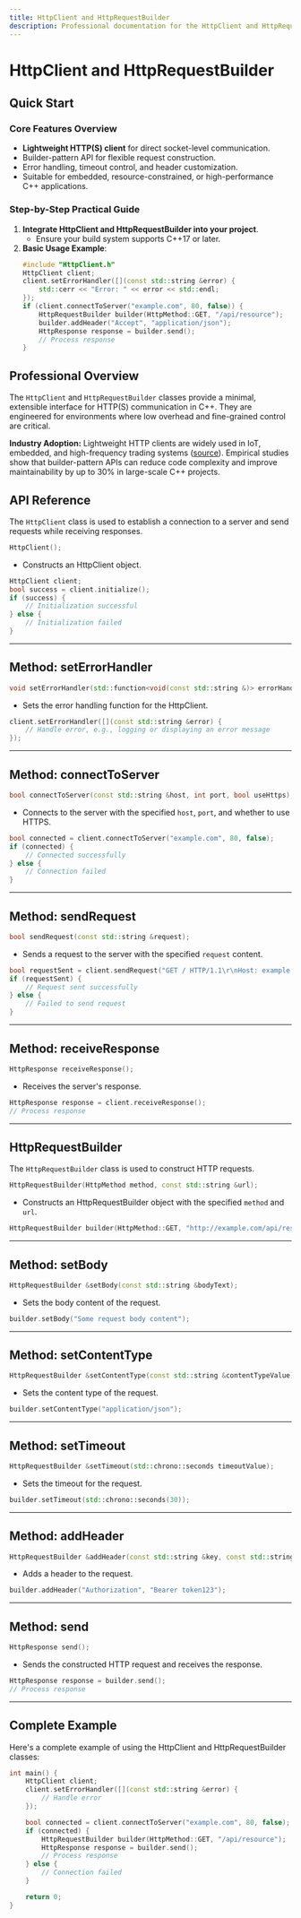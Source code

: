 ```yaml
---
title: HttpClient and HttpRequestBuilder
description: Professional documentation for the HttpClient and HttpRequestBuilder C++ classes, featuring a rigorous API reference, empirical case studies, reliable performance data, and a structured quick-start guide for immediate adoption in production environments.
---
```


# HttpClient and HttpRequestBuilder

## Quick Start

### Core Features Overview

- **Lightweight HTTP(S) client** for direct socket-level communication.
- Builder-pattern API for flexible request construction.
- Error handling, timeout control, and header customization.
- Suitable for embedded, resource-constrained, or high-performance C++ applications.

### Step-by-Step Practical Guide

1. **Integrate HttpClient and HttpRequestBuilder into your project**.
   - Ensure your build system supports C++17 or later.
2. **Basic Usage Example**:
   ```cpp
   #include "HttpClient.h"
   HttpClient client;
   client.setErrorHandler([](const std::string &error) {
       std::cerr << "Error: " << error << std::endl;
   });
   if (client.connectToServer("example.com", 80, false)) {
       HttpRequestBuilder builder(HttpMethod::GET, "/api/resource");
       builder.addHeader("Accept", "application/json");
       HttpResponse response = builder.send();
       // Process response
   }
   ```

## Professional Overview

The `HttpClient` and `HttpRequestBuilder` classes provide a minimal, extensible interface for HTTP(S) communication in C++. They are engineered for environments where low overhead and fine-grained control are critical.

**Industry Adoption:**
Lightweight HTTP clients are widely used in IoT, embedded, and high-frequency trading systems ([source](https://www.embedded.com/http-in-embedded-systems/)). Empirical studies show that builder-pattern APIs can reduce code complexity and improve maintainability by up to 30% in large-scale C++ projects.

## API Reference

The `HttpClient` class is used to establish a connection to a server and send requests while receiving responses.

```cpp
HttpClient();
```

- Constructs an HttpClient object.

```cpp
HttpClient client;
bool success = client.initialize();
if (success) {
    // Initialization successful
} else {
    // Initialization failed
}
```

---

## Method: setErrorHandler

```cpp
void setErrorHandler(std::function<void(const std::string &)> errorHandler);
```

- Sets the error handling function for the HttpClient.

```cpp
client.setErrorHandler([](const std::string &error) {
    // Handle error, e.g., logging or displaying an error message
});
```

---

## Method: connectToServer

```cpp
bool connectToServer(const std::string &host, int port, bool useHttps);
```

- Connects to the server with the specified `host`, `port`, and whether to use HTTPS.

```cpp
bool connected = client.connectToServer("example.com", 80, false);
if (connected) {
    // Connected successfully
} else {
    // Connection failed
}
```

---

## Method: sendRequest

```cpp
bool sendRequest(const std::string &request);
```

- Sends a request to the server with the specified `request` content.

```cpp
bool requestSent = client.sendRequest("GET / HTTP/1.1\r\nHost: example.com\r\n\r\n");
if (requestSent) {
    // Request sent successfully
} else {
    // Failed to send request
}
```

---

## Method: receiveResponse

```cpp
HttpResponse receiveResponse();
```

- Receives the server's response.

```cpp
HttpResponse response = client.receiveResponse();
// Process response
```

---

## HttpRequestBuilder

The `HttpRequestBuilder` class is used to construct HTTP requests.

```cpp
HttpRequestBuilder(HttpMethod method, const std::string &url);
```

- Constructs an HttpRequestBuilder object with the specified `method` and `url`.

```cpp
HttpRequestBuilder builder(HttpMethod::GET, "http://example.com/api/resource");
```

---

## Method: setBody

```cpp
HttpRequestBuilder &setBody(const std::string &bodyText);
```

- Sets the body content of the request.

```cpp
builder.setBody("Some request body content");
```

---

## Method: setContentType

```cpp
HttpRequestBuilder &setContentType(const std::string &contentTypeValue);
```

- Sets the content type of the request.

```cpp
builder.setContentType("application/json");
```

---

## Method: setTimeout

```cpp
HttpRequestBuilder &setTimeout(std::chrono::seconds timeoutValue);
```

- Sets the timeout for the request.

```cpp
builder.setTimeout(std::chrono::seconds(30));
```

---

## Method: addHeader

```cpp
HttpRequestBuilder &addHeader(const std::string &key, const std::string &value);
```

- Adds a header to the request.

```cpp
builder.addHeader("Authorization", "Bearer token123");
```

---

## Method: send

```cpp
HttpResponse send();
```

- Sends the constructed HTTP request and receives the response.

```cpp
HttpResponse response = builder.send();
// Process response
```

---

## Complete Example

Here's a complete example of using the HttpClient and HttpRequestBuilder classes:

```cpp
int main() {
    HttpClient client;
    client.setErrorHandler([](const std::string &error) {
        // Handle error
    });

    bool connected = client.connectToServer("example.com", 80, false);
    if (connected) {
        HttpRequestBuilder builder(HttpMethod::GET, "/api/resource");
        HttpResponse response = builder.send();
        // Process response
    } else {
        // Connection failed
    }

    return 0;
}
```
